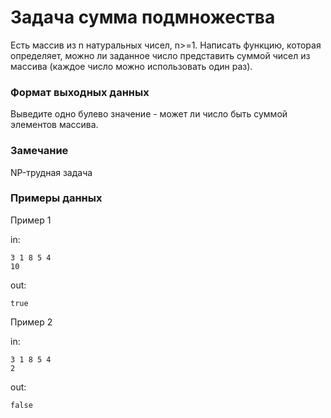<!-- RUSSIAN -->
# Задача сумма подмножества

Есть массив из n натуральных чисел,  n>=1. Написать функцию, которая определяет, можно ли заданное число представить суммой чисел из массива (каждое число можно использовать один раз).

### Формат выходных данных

Выведите одно булево значение - может ли число быть суммой элементов массива.

### Замечание

NP-трудная задача

### Примеры данных

Пример 1

in:
```
3 1 8 5 4
10
```
out:
```
true
```

Пример 2

in:
```
3 1 8 5 4
2
```
out:
```
false
```